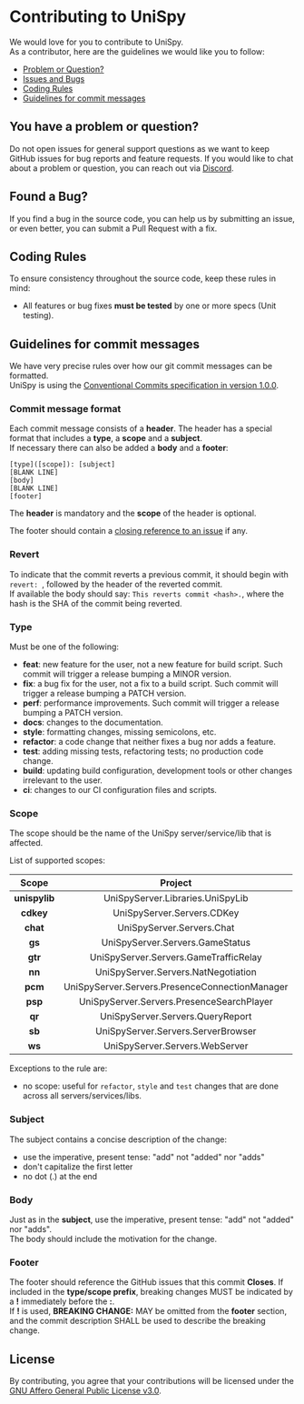 # Contributing to UniSpy

We would love for you to contribute to UniSpy.\
As a contributor, here are the guidelines we would like you to follow:

- [Problem or Question?](#question)
- [Issues and Bugs](#issue)
- [Coding Rules](#rules)
- [Guidelines for commit messages](#commit)

## <a name="question"></a> You have a problem or question?

Do not open issues for general support questions as we want to keep GitHub issues for bug reports and feature requests.
If you would like to chat about a problem or question, you can reach out via [Discord](https://discord.gg/Tv85Am4).

## <a name="issue"></a> Found a Bug?

If you find a bug in the source code, you can help us by
submitting an issue, or even better, you can submit a Pull Request with a fix.

## <a name="rules"></a> Coding Rules

To ensure consistency throughout the source code, keep these rules in mind:

- All features or bug fixes **must be tested** by one or more specs (Unit testing).

## <a name="commit"></a> Guidelines for commit messages

We have very precise rules over how our git commit messages can be formatted.\
UniSpy is using the [Conventional Commits specification in version 1.0.0](https://www.conventionalcommits.org/en/v1.0.0/).

### Commit message format

Each commit message consists of a **header**. The header has a special
format that includes a **type**, a **scope** and a **subject**.\
If necessary there can also be added a **body** and a **footer**:

```
[type]([scope]): [subject]
[BLANK LINE]
[body]
[BLANK LINE]
[footer]
```

The **header** is mandatory and the **scope** of the header is optional.

The footer should contain a [closing reference to an issue](https://help.github.com/articles/closing-issues-via-commit-messages/) if any.

### Revert

To indicate that the commit reverts a previous commit, it should begin with `revert: `, followed by the header of the reverted commit.\
If available the body should say: `This reverts commit <hash>.`, where the hash is the SHA of the commit being reverted.

### Type

Must be one of the following:

- **feat**: new feature for the user, not a new feature for build script. Such commit will trigger a release bumping a MINOR version.
- **fix**: a bug fix for the user, not a fix to a build script. Such commit will trigger a release bumping a PATCH version.
- **perf**: performance improvements. Such commit will trigger a release bumping a PATCH version.
- **docs**: changes to the documentation.
- **style**: formatting changes, missing semicolons, etc.
- **refactor**: a code change that neither fixes a bug nor adds a feature.
- **test**: adding missing tests, refactoring tests; no production code change.
- **build**: updating build configuration, development tools or other changes irrelevant to the user.
- **ci**: changes to our CI configuration files and scripts.

### Scope

The scope should be the name of the UniSpy server/service/lib that is affected.

List of supported scopes:

|     Scope     |                    Project                     |
| :-----------: | :--------------------------------------------: |
| **unispylib** |        UniSpyServer.Libraries.UniSpyLib        |
|   **cdkey**   |           UniSpyServer.Servers.CDKey           |
|   **chat**    |           UniSpyServer.Servers.Chat            |
|    **gs**     |        UniSpyServer.Servers.GameStatus         |
|    **gtr**    |     UniSpyServer.Servers.GameTrafficRelay      |
|    **nn**     |      UniSpyServer.Servers.NatNegotiation       |
|    **pcm**    | UniSpyServer.Servers.PresenceConnectionManager |
|    **psp**    |   UniSpyServer.Servers.PresenceSearchPlayer    |
|    **qr**     |        UniSpyServer.Servers.QueryReport        |
|    **sb**     |       UniSpyServer.Servers.ServerBrowser       |
|    **ws**     |         UniSpyServer.Servers.WebServer         |

Exceptions to the rule are:

- no scope: useful for `refactor`, `style` and `test` changes that are done across all servers/services/libs.

### Subject

The subject contains a concise description of the change:

- use the imperative, present tense: "add" not "added" nor "adds"
- don't capitalize the first letter
- no dot (.) at the end

### Body

Just as in the **subject**, use the imperative, present tense: "add" not "added" nor "adds".\
The body should include the motivation for the change.

### Footer

The footer should reference the GitHub issues that this commit **Closes**.
If included in the **type/scope prefix**, breaking changes MUST be indicated by a **!** immediately before the **:**.\
If **!** is used, **BREAKING CHANGE:** MAY be omitted from the **footer** section, and the commit description SHALL be used to describe the breaking change.

## License

By contributing, you agree that your contributions will be licensed under the [GNU Affero General Public License v3.0](./LICENSE).
